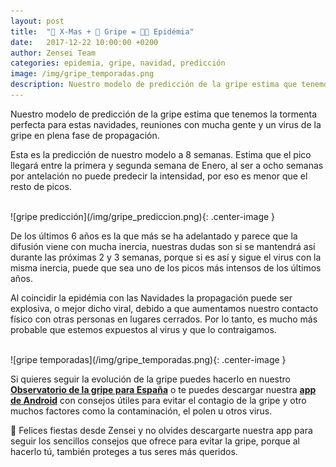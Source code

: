 ```yaml
---
layout: post
title:  "🎄 X-Mas + 👾 Gripe = 🚀🤒 Epidémia"
date:   2017-12-22 10:00:00 +0200
author: Zensei Team
categories: epidemia, gripe, navidad, predicción
image: /img/gripe_temporadas.png
description: Nuestro modelo de predicción de la gripe estima que tenemos la tormenta perfecta para estas navidades...
---
```


Nuestro modelo de predicción de la gripe estima que tenemos la tormenta perfecta para estas navidades, reuniones con mucha gente y un virus de la gripe en plena fase de propagación. 

Esta es la predicción de nuestro modelo a 8 semanas. Estima que el pico llegará entre la primera y segunda semana de Enero, al ser a ocho semanas por antelación no puede predecir la intensidad, por eso es menor que el resto de picos.

<br>
![gripe predicción](/img/gripe_prediccion.png){: .center-image }
<br>

De los últimos 6 años es la que más se ha adelantado y parece que la difusión viene con mucha inercia, nuestras dudas son si se mantendrá así durante las próximas 2 y 3 semanas, porque si es así y sigue el virus con la misma inercia, puede que sea uno de los picos más intensos de los últimos años. 

Al coincidir la epidémia con las Navidades la propagación puede ser explosiva, o mejor dicho viral, debido a que aumentamos nuestro contacto físico con otras personas en lugares cerrados. Por lo tanto, es mucho más probable que estemos expuestos al virus y que lo contraigamos. 

<br>
![gripe temporadas](/img/gripe_temporadas.png){: .center-image }
<br>

Si quieres seguir la evolución de la gripe puedes hacerlo en nuestro **[Observatorio de la gripe para España](https://zenseiapp.com/gripe)** o te puedes descargar nuestra **[app de Android](https://play.google.com/store/apps/details?id=com.zenseiapp.medicaljournal&hl=es)** con consejos útiles para evitar el contagio de la gripe y otro muchos factores como la contaminación, el polen u otros virus.

🎉 Felices fiestas desde Zensei y no olvides descargarte nuestra app para seguir los sencillos consejos que ofrece para evitar la gripe, porque al hacerlo tú, también proteges a tus seres más queridos.
